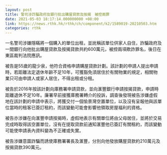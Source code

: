 ```yaml
---
layout: post
title: 警司涉詐騙政府及銀行批出購屋貸款及按揭　被控兩罪
date: 2021-05-03 18:17:14.000000000 +08:00
link: https://news.rthk.hk/rthk/ch/component/k2/1589019-20210503.htm
categories: rthk
---
```


一名警司涉嫌隱瞞將一個購入的單位出租，並訛稱該單位供家人自住，詐騙政府及一間銀行向他批出購屋貸款及按揭貸款共約600萬元，被控兩項欺詐罪名，後日在東區裁判法院應訊。

被告是55歲的龍少泉，他符合資格申請購屋貸款計劃。該計劃的申請人提出申請時，若距離法定退休年齡不足10年，可獲豁免須居住於有關物業的規定，相關物業只可由申請人或家人居住，不得出租或分租。

被告於2016年按該計劃向庫務署申請貸款，並向滙豐銀行申請按揭貸款，申請時距離退休不足10年。廉署早前接獲庫務署轉介的投訴，調查後發現被告涉嫌虛假地在該計劃的申請中表示，將獲交付一個愉景灣空置單位，以及沒有呈報他與該單位當時的租客已簽訂租約，而該變動可能會影響他領取房屋福利的資格。

被告亦涉嫌在向滙豐申請按揭時，虛假地表示有關單位將由父母居住，並將於交易完成時取得該空置單位，沒有在提取貸款前通知滙豐他已簽訂有關租約，而該變動可能使申請表內資料變為不正確或失實。

被告涉嫌意圖詐騙而誘使庫務署署長及滙豐，分別向他發放購屋貸款約210萬元及按揭貸款390萬元。
